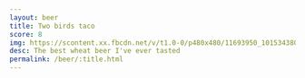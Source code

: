 ```yaml
---
layout: beer
title: Two birds taco
score: 8
img: https://scontent.xx.fbcdn.net/v/t1.0-0/p480x480/11693950_10153438034793745_2993920563621018004_n.jpg?oh=38867724e5a1c6100c90f459f4917a8b&oe=591E2B3D
desc: The best wheat beer I've ever tasted
permalink: /beer/:title.html
---
```

